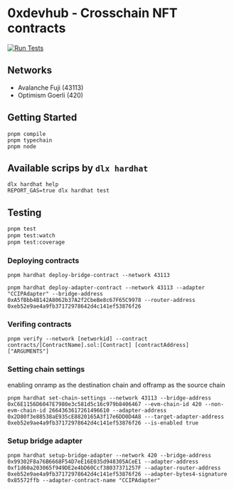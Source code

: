 # 0xdevhub - Crosschain NFT contracts

[![Run Tests](https://github.com/0xdevhub/crosschain-nft-contracts/actions/workflows/tests.yml/badge.svg)](https://github.com/0xdevhub/crosschain-nft-contracts/actions/workflows/tests.yml)

## Networks

- Avalanche Fuji (43113)
- Optimism Goerli (420)

## Getting Started

```shell
pnpm compile
pnpm typechain
pnpm node
```

## Available scrips by `dlx hardhat`

```shell
dlx hardhat help
REPORT_GAS=true dlx hardhat test
```

## Testing

```bash
pnpm test
pnpm test:watch
pnpm test:coverage
```

### Deploying contracts

```shell
pnpm hardhat deploy-bridge-contract --network 43113

pnpm hardhat deploy-adapter-contract --network 43113 --adapter "CCIPAdapter" --bridge-address 0xA5fBbb4B142A8062b37A2f2CbeBe8c67F65C9978 --router-address 0xeb52e9ae4a9fb37172978642d4c141ef53876f26
```

### Verifing contracts

```shell
pnpm verify --network [networkid] --contract contracts/[ContractName].sol:[Contract] [contractAddress] ["ARGUMENTS"]
```

### Setting chain settings

enabling onramp as the destination chain and offramp as the source chain

```shell
pnpm hardhat set-chain-settings --network 43113 --bridge-address 0xC6E1156D6047E7980e3c581d5c16c979b8406467 --evm-chain-id 420 --non-evm-chain-id 2664363617261496610 --adapter-address 0x2D80f3e88538aE935cE8820165A3f17e6DD0D4A8 ---target-adapter-address 0xeb52e9ae4a9fb37172978642d4c141ef53876f26 --is-enabled true
```

### Setup bridge adapter

```shell
pnpm hardhat setup-bridge-adapter --network 420 --bridge-address 0x99302F8a76B6668F54D7eE16E035d948305ACeE1 --adapter-address 0xf1d60a203065f949DE2e4bD60Ccf38037371257F --adapter-router-address 0xeb52e9ae4a9fb37172978642d4c141ef53876f26 --adapter-bytes4-signature 0x85572ffb --adapter-contract-name "CCIPAdapter"
```
